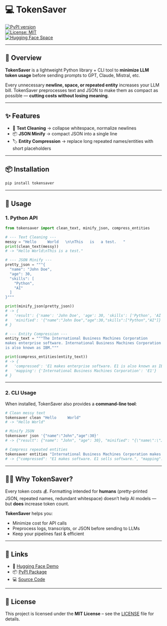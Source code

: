 # 💻 TokenSaver  

[![PyPI version](https://badge.fury.io/py/tokensaver.svg)](https://pypi.org/project/tokensaver/)  
[![License: MIT](https://img.shields.io/badge/License-MIT-blue.svg)](LICENSE)  
[![Hugging Face Space](https://img.shields.io/badge/🤗%20HuggingFace-TokenSaver-orange)](https://huggingface.co/spaces/grittai/tokensaver)  

---

## 📖 Overview  

**TokenSaver** is a lightweight Python library + CLI tool to **minimize LLM token usage** before sending prompts to GPT, Claude, Mistral, etc.  

Every unnecessary **newline, space, or repeated entity** increases your LLM bill. TokenSaver preprocesses text and JSON to make them as compact as possible — **cutting costs without losing meaning**.  

---

## ✨ Features  

- 🧹 **Text Cleaning** → collapse whitespace, normalize newlines  
- 📦 **JSON Minify** → compact JSON into a single line  
- 🏷 **Entity Compression** → replace long repeated names/entities with short placeholders  

---

## 📦 Installation  

```bash
pip install tokensaver
```

---

## 🚀 Usage  

### 1. Python API  

```python
from tokensaver import clean_text, minify_json, compress_entities

# --- Text Cleaning ---
messy = "Hello     World   \n\nThis   is   a test.   "
print(clean_text(messy))
# -> "Hello World\nThis is a test."

# --- JSON Minify ---
pretty_json = """{
  "name": "John Doe",
  "age": 30,
  "skills": [
    "Python",
    "AI"
  ]
}"""

print(minify_json(pretty_json))
# -> {
#   'result': {'name': 'John Doe', 'age': 30, 'skills': ['Python', 'AI']},
#   'minified': '{"name":"John Doe","age":30,"skills":["Python","AI"]}'
# }

# --- Entity Compression ---
entity_text = """The International Business Machines Corporation 
makes enterprise software. International Business Machines Corporation 
is also known as IBM."""

print(compress_entities(entity_text))
# -> {
#   'compressed': 'E1 makes enterprise software. E1 is also known as IBM.',
#   'mapping': {'International Business Machines Corporation': 'E1'}
# }
```

---

### 2. CLI Usage  

When installed, TokenSaver also provides a **command-line tool**:

```bash
# Clean messy text
tokensaver clean "Hello     World"
# -> "Hello World"

# Minify JSON
tokensaver json '{"name":"John","age":30}'
# -> {"result": {"name": "John", "age": 30}, "minified": "{\"name\":\"John\",\"age\":30}"}

# Compress repeated entities
tokensaver entities "International Business Machines Corporation makes software. International Business Machines Corporation sells software."
# -> {"compressed": "E1 makes software. E1 sells software.", "mapping": {"International Business Machines Corporation": "E1"}}
```

---

## 🧑‍💻 Why TokenSaver?  

Every token costs 💰. Formatting intended for **humans** (pretty-printed JSON, repeated names, redundant whitespace) doesn’t help AI models — but **does** increase token count.  

**TokenSaver** helps you:  
- Minimize cost for API calls  
- Preprocess logs, transcripts, or JSON before sending to LLMs  
- Keep your pipelines fast & efficient  

---

## 🔗 Links  

- 🤗 [Hugging Face Demo](https://huggingface.co/spaces/grittai/tokensaver)  
- 📦 [PyPI Package](https://pypi.org/project/tokensaver/)  
- 💻 [Source Code](https://github.com/grittcloud/tokensaver)  

---

## 📝 License  

This project is licensed under the **MIT License** – see the [LICENSE](LICENSE) file for details.  
